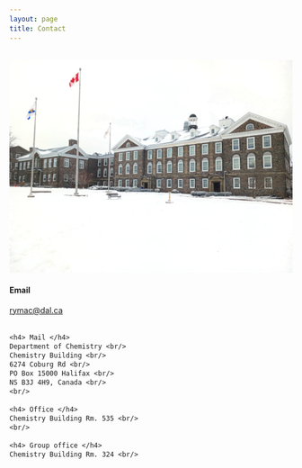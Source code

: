 ```yaml
---
layout: page
title: Contact
---
```


<br/>
<div class="row">
  <div class="col">
    <img src="/images/chem_building.jpg" alt="Photo of the Dal Chemistry Building in winter" />
  </div>
  <div class="col">
    <h4> Email </h4>
    <a href="mailto:rymac@dal.ca">rymac@dal.ca</a> <br/>
    <br/>

    <h4> Mail </h4>
    Department of Chemistry <br/>
    Chemistry Building <br/>
    6274 Coburg Rd <br/>
    PO Box 15000 Halifax <br/>
    NS B3J 4H9, Canada <br/>
    <br/>

    <h4> Office </h4>
    Chemistry Building Rm. 535 <br/>
    <br/>

    <h4> Group office </h4>
    Chemistry Building Rm. 324 <br/>
  </div>
</div>
